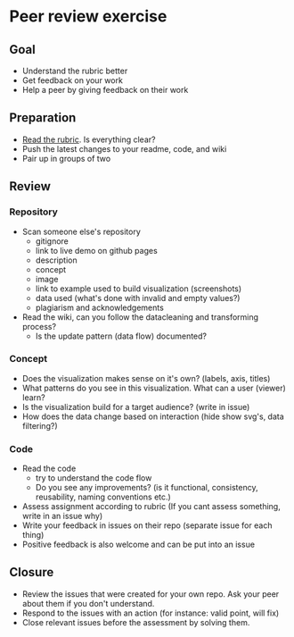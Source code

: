 # Peer review exercise

## Goal
- Understand the rubric better
- Get feedback on your work
- Help a peer by giving feedback on their work

## Preparation
- [Read the rubric](https://github.com/cmda-tt/course-19-20/blob/master/functional-programming/assessment.md#rubric). Is everything clear?
- Push the latest changes to your readme, code, and wiki
- Pair up in groups of two

## Review

### Repository
- Scan someone else's repository
    + gitignore
    + link to live demo on github pages
    + description
    + concept
    + image
    + link to example used to build visualization (screenshots)
    + data used (what's done with invalid and empty values?)
    + plagiarism and acknowledgements
- Read the wiki, can you follow the datacleaning and transforming process?
  + Is the update pattern (data flow) documented?

### Concept

- Does the visualization makes sense on it's own? (labels, axis, titles)
- What patterns do you see in this visualization. What can a user (viewer) learn? 
- Is the visualization build for a target audience? (write in issue)
- How does the data change based on interaction (hide show svg's, data filtering?)


### Code

- Read the code
    + try to understand the code flow
    + Do you see any improvements? (is it functional, consistency, reusability, naming conventions etc.)
- Assess assignment according to rubric (If you cant assess something, write in an issue why)
- Write your feedback in issues on their repo (separate issue for each thing)
- Positive feedback is also welcome and can be put into an issue


## Closure
- Review the issues that were created for your own repo. Ask your peer about them if you don't understand.
- Respond to the issues with an action (for instance: valid point, will fix)
- Close relevant issues before the assessment by solving them.
